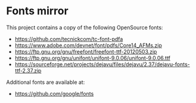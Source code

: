 # Fonts mirror

This project contains a copy of the following OpenSource fonts:

* https://github.com/tecnickcom/tc-font-pdfa
* https://www.adobe.com/devnet/font/pdfs/Core14_AFMs.zip
* https://ftp.gnu.org/gnu/freefont/freefont-ttf-20120503.zip
* https://ftp.gnu.org/gnu/unifont/unifont-9.0.06/unifont-9.0.06.ttf
* https://sourceforge.net/projects/dejavu/files/dejavu/2.37/dejavu-fonts-ttf-2.37.zip

Additional fonts are available at:

* https://github.com/google/fonts
